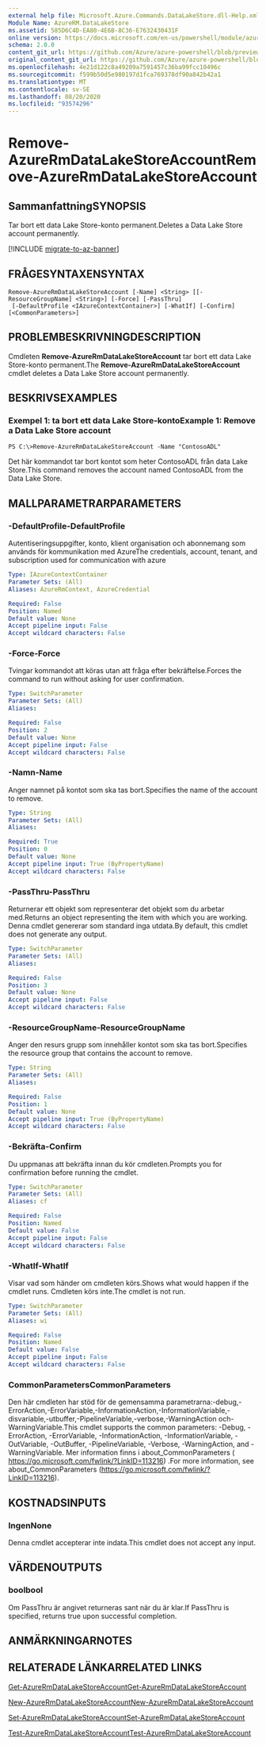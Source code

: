 ```yaml
---
external help file: Microsoft.Azure.Commands.DataLakeStore.dll-Help.xml
Module Name: AzureRM.DataLakeStore
ms.assetid: 585D6C4D-EA80-4E6B-8C36-E7632430431F
online version: https://docs.microsoft.com/en-us/powershell/module/azurerm.datalakestore/remove-azurermdatalakestoreaccount
schema: 2.0.0
content_git_url: https://github.com/Azure/azure-powershell/blob/preview/src/ResourceManager/DataLakeStore/Commands.DataLakeStore/help/Remove-AzureRmDataLakeStoreAccount.md
original_content_git_url: https://github.com/Azure/azure-powershell/blob/preview/src/ResourceManager/DataLakeStore/Commands.DataLakeStore/help/Remove-AzureRmDataLakeStoreAccount.md
ms.openlocfilehash: 4e21d122c8a49209a7591457c36ba99fcc10496c
ms.sourcegitcommit: f599b50d5e980197d1fca769378df90a842b42a1
ms.translationtype: MT
ms.contentlocale: sv-SE
ms.lasthandoff: 08/20/2020
ms.locfileid: "93574296"
---
```

# <span data-ttu-id="45cb8-101">Remove-AzureRmDataLakeStoreAccount</span><span class="sxs-lookup"><span data-stu-id="45cb8-101">Remove-AzureRmDataLakeStoreAccount</span></span>

## <span data-ttu-id="45cb8-102">Sammanfattning</span><span class="sxs-lookup"><span data-stu-id="45cb8-102">SYNOPSIS</span></span>
<span data-ttu-id="45cb8-103">Tar bort ett data Lake Store-konto permanent.</span><span class="sxs-lookup"><span data-stu-id="45cb8-103">Deletes a Data Lake Store account permanently.</span></span>

[!INCLUDE [migrate-to-az-banner](../../includes/migrate-to-az-banner.md)]

## <span data-ttu-id="45cb8-104">FRÅGESYNTAXEN</span><span class="sxs-lookup"><span data-stu-id="45cb8-104">SYNTAX</span></span>

```
Remove-AzureRmDataLakeStoreAccount [-Name] <String> [[-ResourceGroupName] <String>] [-Force] [-PassThru]
 [-DefaultProfile <IAzureContextContainer>] [-WhatIf] [-Confirm] [<CommonParameters>]
```

## <span data-ttu-id="45cb8-105">PROBLEMBESKRIVNING</span><span class="sxs-lookup"><span data-stu-id="45cb8-105">DESCRIPTION</span></span>
<span data-ttu-id="45cb8-106">Cmdleten **Remove-AzureRmDataLakeStoreAccount** tar bort ett data Lake Store-konto permanent.</span><span class="sxs-lookup"><span data-stu-id="45cb8-106">The **Remove-AzureRmDataLakeStoreAccount** cmdlet deletes a Data Lake Store account permanently.</span></span>

## <span data-ttu-id="45cb8-107">BESKRIVS</span><span class="sxs-lookup"><span data-stu-id="45cb8-107">EXAMPLES</span></span>

### <span data-ttu-id="45cb8-108">Exempel 1: ta bort ett data Lake Store-konto</span><span class="sxs-lookup"><span data-stu-id="45cb8-108">Example 1: Remove a Data Lake Store account</span></span>
```
PS C:\>Remove-AzureRmDataLakeStoreAccount -Name "ContosoADL"
```

<span data-ttu-id="45cb8-109">Det här kommandot tar bort kontot som heter ContosoADL från data Lake Store.</span><span class="sxs-lookup"><span data-stu-id="45cb8-109">This command removes the account named ContosoADL from the Data Lake Store.</span></span>

## <span data-ttu-id="45cb8-110">MALLPARAMETRAR</span><span class="sxs-lookup"><span data-stu-id="45cb8-110">PARAMETERS</span></span>

### <span data-ttu-id="45cb8-111">-DefaultProfile</span><span class="sxs-lookup"><span data-stu-id="45cb8-111">-DefaultProfile</span></span>
<span data-ttu-id="45cb8-112">Autentiseringsuppgifter, konto, klient organisation och abonnemang som används för kommunikation med Azure</span><span class="sxs-lookup"><span data-stu-id="45cb8-112">The credentials, account, tenant, and subscription used for communication with azure</span></span>

```yaml
Type: IAzureContextContainer
Parameter Sets: (All)
Aliases: AzureRmContext, AzureCredential

Required: False
Position: Named
Default value: None
Accept pipeline input: False
Accept wildcard characters: False
```

### <span data-ttu-id="45cb8-113">-Force</span><span class="sxs-lookup"><span data-stu-id="45cb8-113">-Force</span></span>
<span data-ttu-id="45cb8-114">Tvingar kommandot att köras utan att fråga efter bekräftelse.</span><span class="sxs-lookup"><span data-stu-id="45cb8-114">Forces the command to run without asking for user confirmation.</span></span>

```yaml
Type: SwitchParameter
Parameter Sets: (All)
Aliases: 

Required: False
Position: 2
Default value: None
Accept pipeline input: False
Accept wildcard characters: False
```

### <span data-ttu-id="45cb8-115">-Namn</span><span class="sxs-lookup"><span data-stu-id="45cb8-115">-Name</span></span>
<span data-ttu-id="45cb8-116">Anger namnet på kontot som ska tas bort.</span><span class="sxs-lookup"><span data-stu-id="45cb8-116">Specifies the name of the account to remove.</span></span>

```yaml
Type: String
Parameter Sets: (All)
Aliases: 

Required: True
Position: 0
Default value: None
Accept pipeline input: True (ByPropertyName)
Accept wildcard characters: False
```

### <span data-ttu-id="45cb8-117">-PassThru</span><span class="sxs-lookup"><span data-stu-id="45cb8-117">-PassThru</span></span>
<span data-ttu-id="45cb8-118">Returnerar ett objekt som representerar det objekt som du arbetar med.</span><span class="sxs-lookup"><span data-stu-id="45cb8-118">Returns an object representing the item with which you are working.</span></span>
<span data-ttu-id="45cb8-119">Denna cmdlet genererar som standard inga utdata.</span><span class="sxs-lookup"><span data-stu-id="45cb8-119">By default, this cmdlet does not generate any output.</span></span>

```yaml
Type: SwitchParameter
Parameter Sets: (All)
Aliases: 

Required: False
Position: 3
Default value: None
Accept pipeline input: False
Accept wildcard characters: False
```

### <span data-ttu-id="45cb8-120">-ResourceGroupName</span><span class="sxs-lookup"><span data-stu-id="45cb8-120">-ResourceGroupName</span></span>
<span data-ttu-id="45cb8-121">Anger den resurs grupp som innehåller kontot som ska tas bort.</span><span class="sxs-lookup"><span data-stu-id="45cb8-121">Specifies the resource group that contains the account to remove.</span></span>

```yaml
Type: String
Parameter Sets: (All)
Aliases: 

Required: False
Position: 1
Default value: None
Accept pipeline input: True (ByPropertyName)
Accept wildcard characters: False
```

### <span data-ttu-id="45cb8-122">-Bekräfta</span><span class="sxs-lookup"><span data-stu-id="45cb8-122">-Confirm</span></span>
<span data-ttu-id="45cb8-123">Du uppmanas att bekräfta innan du kör cmdleten.</span><span class="sxs-lookup"><span data-stu-id="45cb8-123">Prompts you for confirmation before running the cmdlet.</span></span>

```yaml
Type: SwitchParameter
Parameter Sets: (All)
Aliases: cf

Required: False
Position: Named
Default value: False
Accept pipeline input: False
Accept wildcard characters: False
```

### <span data-ttu-id="45cb8-124">-WhatIf</span><span class="sxs-lookup"><span data-stu-id="45cb8-124">-WhatIf</span></span>
<span data-ttu-id="45cb8-125">Visar vad som händer om cmdleten körs.</span><span class="sxs-lookup"><span data-stu-id="45cb8-125">Shows what would happen if the cmdlet runs.</span></span>
<span data-ttu-id="45cb8-126">Cmdleten körs inte.</span><span class="sxs-lookup"><span data-stu-id="45cb8-126">The cmdlet is not run.</span></span>

```yaml
Type: SwitchParameter
Parameter Sets: (All)
Aliases: wi

Required: False
Position: Named
Default value: False
Accept pipeline input: False
Accept wildcard characters: False
```

### <span data-ttu-id="45cb8-127">CommonParameters</span><span class="sxs-lookup"><span data-stu-id="45cb8-127">CommonParameters</span></span>
<span data-ttu-id="45cb8-128">Den här cmdleten har stöd för de gemensamma parametrarna:-debug,-ErrorAction,-ErrorVariable,-InformationAction,-InformationVariable,-disvariable,-utbuffer,-PipelineVariable,-verbose,-WarningAction och-WarningVariable.</span><span class="sxs-lookup"><span data-stu-id="45cb8-128">This cmdlet supports the common parameters: -Debug, -ErrorAction, -ErrorVariable, -InformationAction, -InformationVariable, -OutVariable, -OutBuffer, -PipelineVariable, -Verbose, -WarningAction, and -WarningVariable.</span></span> <span data-ttu-id="45cb8-129">Mer information finns i about_CommonParameters ( https://go.microsoft.com/fwlink/?LinkID=113216) .</span><span class="sxs-lookup"><span data-stu-id="45cb8-129">For more information, see about_CommonParameters (https://go.microsoft.com/fwlink/?LinkID=113216).</span></span>

## <span data-ttu-id="45cb8-130">KOSTNADS</span><span class="sxs-lookup"><span data-stu-id="45cb8-130">INPUTS</span></span>

### <span data-ttu-id="45cb8-131">Ingen</span><span class="sxs-lookup"><span data-stu-id="45cb8-131">None</span></span>
<span data-ttu-id="45cb8-132">Denna cmdlet accepterar inte indata.</span><span class="sxs-lookup"><span data-stu-id="45cb8-132">This cmdlet does not accept any input.</span></span>

## <span data-ttu-id="45cb8-133">VÄRDEN</span><span class="sxs-lookup"><span data-stu-id="45cb8-133">OUTPUTS</span></span>

### <span data-ttu-id="45cb8-134">bool</span><span class="sxs-lookup"><span data-stu-id="45cb8-134">bool</span></span>
<span data-ttu-id="45cb8-135">Om PassThru är angivet returneras sant när du är klar.</span><span class="sxs-lookup"><span data-stu-id="45cb8-135">If PassThru is specified, returns true upon successful completion.</span></span>

## <span data-ttu-id="45cb8-136">ANMÄRKNINGAR</span><span class="sxs-lookup"><span data-stu-id="45cb8-136">NOTES</span></span>

## <span data-ttu-id="45cb8-137">RELATERADE LÄNKAR</span><span class="sxs-lookup"><span data-stu-id="45cb8-137">RELATED LINKS</span></span>

[<span data-ttu-id="45cb8-138">Get-AzureRmDataLakeStoreAccount</span><span class="sxs-lookup"><span data-stu-id="45cb8-138">Get-AzureRmDataLakeStoreAccount</span></span>](./Get-AzureRmDataLakeStoreAccount.md)

[<span data-ttu-id="45cb8-139">New-AzureRmDataLakeStoreAccount</span><span class="sxs-lookup"><span data-stu-id="45cb8-139">New-AzureRmDataLakeStoreAccount</span></span>](./New-AzureRmDataLakeStoreAccount.md)

[<span data-ttu-id="45cb8-140">Set-AzureRmDataLakeStoreAccount</span><span class="sxs-lookup"><span data-stu-id="45cb8-140">Set-AzureRmDataLakeStoreAccount</span></span>](./Set-AzureRmDataLakeStoreAccount.md)

[<span data-ttu-id="45cb8-141">Test-AzureRmDataLakeStoreAccount</span><span class="sxs-lookup"><span data-stu-id="45cb8-141">Test-AzureRmDataLakeStoreAccount</span></span>](./Test-AzureRmDataLakeStoreAccount.md)


